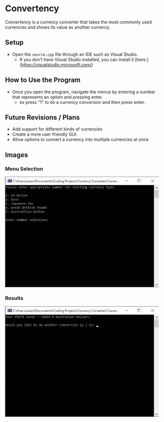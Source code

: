 # Convertency
Convertency is a currency converter that takes the most commonly used currencies and shows its value as another currency.

## Setup
- Open the `source.cpp` file through an IDE such as Visual Studio.
    - If you don't have Visual Studio installed, you can install it [here.] (https://visualstudio.microsoft.com/)

## How to Use the Program
- Once you open the program, navigate the menus by entering a number that represents an option and pressing enter.
    - ex press "1" to do a currency conversion and then press enter.

## Future Revisions / Plans
- Add support for different kinds of currencies
- Create a more user friendly GUI
- Allow options to convert a currency into multiple currencies at once

## Images
### Menu Selection
![Menu Selection](https://github.com/MitcheeCostelo/Convertency/blob/main/Images/Menu%20Selection.png)

### Results
![Results](https://github.com/MitcheeCostelo/Convertency/blob/main/Images/Results.png)